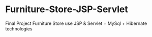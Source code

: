 # Furniture-Store-JSP-Servlet
Final Project
Furniture Store use JSP & Servlet + MySql + Hibernate technologies
